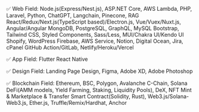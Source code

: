 ✅ Web Field:
Node.js(Express/Nest.js), ASP.NET Core, AWS Lambda, PHP, Laravel, Python, ChatGPT, Langchain, Pinecone, RAG
React/Redux/Next.js(TypeScript based)/Electron.js, Vue/Vuex/Nuxt.js, Angular/Angular
MongoDB, PostgreSQL, GraphQL, MySQL
Bootstrap, Tailwind CSS, Styled Components, Sass/Less, MUI/Chakra UI/Kendo UI
Shopify, WordPress
Firebase, AWS Service, Notion, Digital Ocean, Jira, cPanel
GitHub Action/GitLab, Netlify/Heroku/Vercel

✅ App Field:
Flutter
React Native

✅ Design Field:
Landing Page Design, Figma, Adobe XD, Adobe Photoshop 

✅ Blockchain Field:
Ethereum, BSC, Polygon, Avalanche C-Chain, Solana
DeFi(AMM models, Yield Farming, Staking, Liquidity Pools), DeX, NFT Mint & Marketplace & Transfer
Smart Contract(Solidity, Rust), Web3.js/Solana-Web3.js, Ether.js, Truffle/Remix/Hardhat, Anchor
